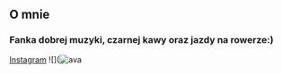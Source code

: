 ## O mnie

### Fanka dobrej muzyki, czarnej kawy oraz jazdy na rowerze:)

[Instagram](https://www.instagram.com/mariia_mdi/)
![](![ava](https://user-images.githubusercontent.com/85885400/122471526-ab9f9e80-cfbf-11eb-836a-12e5477fbaf7.jpg)
